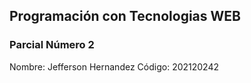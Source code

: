 ## Programación con Tecnologias WEB
### Parcial Número 2

Nombre: Jefferson Hernandez
Código: 202120242